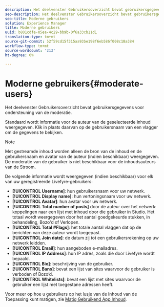 ```yaml
---
description: Het deelvenster Gebruikersoverzicht bevat gebruikersgegevens voor ondersteuning van de moderatie.
seo-description: Het deelvenster Gebruikersoverzicht bevat gebruikersgegevens voor ondersteuning van de moderatie.
seo-title: Moderne gebruikers
solution: Experience Manager
title: Moderne gebruikers
uuid: b801cdfe-05ea-4c29-bb9b-0f6a33cb11d1
translation-type: tm+mt
source-git-commit: 52f59cd15f315aa93be198f6eb586f008c18a384
workflow-type: tm+mt
source-wordcount: '213'
ht-degree: 0%

---
```



# Moderne gebruikers{#moderate-users}

Het deelvenster Gebruikersoverzicht bevat gebruikersgegevens voor ondersteuning van de moderatie.

Standaard wordt informatie voor de auteur van de geselecteerde inhoud weergegeven. Klik in plaats daarvan op de gebruikersnaam van een vlagger om de gegevens te bekijken.

>[!NOTE]
>
>Met gestreamde inhoud worden alleen de bron van de inhoud en de gebruikersnaam en avatar van de auteur (indien beschikbaar) weergegeven. De moderatie van de gebruiker is niet beschikbaar voor de inhoudsauteurs van de Stroom.

De volgende informatie wordt weergegeven (indien beschikbaar) voor elk van uw geregistreerde Livefyre-gebruikers:

* **[!UICONTROL Username]**: hun gebruikersnaam voor uw netwerk.
* **[!UICONTROL Display name]**: hun vertoningsnaam voor uw netwerk.
* **[!UICONTROL Avatar]**: hun avatar voor uw netwerk.
* **[!UICONTROL Total number of posts]** door de auteur over het netwerk: koppelingen naar een lijst met inhoud door die gebruiker in Studio. Het totaal wordt weergegeven door het aantal goedgekeurde stukken, in behandeling, Bozo&#39;d of Verlopen.
* **[!UICONTROL Total #Flags]**: het totale aantal vlaggen dat op de berichten van deze auteur wordt toegepast.
* **[!UICONTROL Join date]**: de datum zij tot een gebruikersrekening op uw netwerk leidden.
* **[!UICONTROL Email]**: hun aangeboden e-mailadres.
* **[!UICONTROL IP Address]**: hun IP adres, zoals die door Livefyre wordt bepaald.
* **[!UICONTROL Bio]**: beschrijving van de gebruiker.
* **[!UICONTROL Bans]**: bevat een lijst van sites waarvoor de gebruiker is verboden of Bozo’d.
* **[!UICONTROL Whitelists]**: bevat een lijst met sites waarvoor de gebruiker een lijst met toegestane adressen heeft.

Voor meer op hoe u gebruikers op het lusje van de Inhoud van de Toepassing kunt matigen, zie [Matig Gebruikend App Inhoud](/help/using/c-features-livefyre/c-about-moderation/c-moderate-content-using-app-content.md#c_moderate_content_using_app_content).
